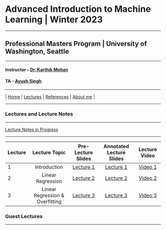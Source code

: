 # Advanced Introduction to Machine Learning | Winter 2023

***
 
## Professional Masters Program | University of Washington, Seattle 

***


#### Instructor - [Dr. Karthik Mohan](https://www.ece.uw.edu/people/karthik-mohan/)
#### TA - [Ayush Singh](https://www.linkedin.com/in/ayush-singh-se/)

***

| [Home](index.md)  | [Lectures](lectures.md)  | [References](references.md)  | [About me](karthik.md) |


***


### Lectures and Lecture Notes

***

[Lecture Notes in Progress](Lectures/lecture_notes.pdf)

***

| Lecture | Lecture Topic | Pre-Lecture Slides | Annotated Lecture Slides | Lecture Video | 
| :--- | :---: | :---: | :---:| :---: |
| 1 | Introduction |  [Lecture 1](Lectures/Lecture_1.pdf) | [Lecture 1](Lectures/Lecture_1_annotated.pdf) | [Video 1](https://youtu.be/nB77M-mm0Nk&t=1s) |
| 2 | Linear Regression | [Lecture 2](Lectures/Lecture_2.pdf) | [Lecture 2](Lectures/Lecture_2_annotated.pdf) | [Video 2](https://youtu.be/uM_q35ZybFY&t=1s)  |
| 3 | Linear Regression & Overfitting | [Lecture 3](Lectures/Lecture_3.pdf) | [Lecture 3](Lectures/Lecture_3_annotated.pdf) | [Video 3]()  |
### Guest Lectures

*** 






